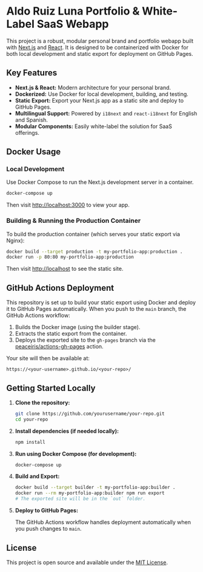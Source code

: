 # Aldo Ruiz Luna Portfolio & White-Label SaaS Webapp

This project is a robust, modular personal brand and portfolio webapp built with [Next.js](https://nextjs.org/) and [React](https://reactjs.org/). It is designed to be containerized with Docker for both local development and static export for deployment on GitHub Pages.

## Key Features

- **Next.js & React:** Modern architecture for your personal brand.
- **Dockerized:** Use Docker for local development, building, and testing.
- **Static Export:** Export your Next.js app as a static site and deploy to GitHub Pages.
- **Multilingual Support:** Powered by `i18next` and `react-i18next` for English and Spanish.
- **Modular Components:** Easily white-label the solution for SaaS offerings.

## Docker Usage

### Local Development

Use Docker Compose to run the Next.js development server in a container.

```bash
docker-compose up
```

Then visit [http://localhost:3000](http://localhost:3000) to view your app.

### Building & Running the Production Container

To build the production container (which serves your static export via Nginx):

```bash
docker build --target production -t my-portfolio-app:production .
docker run -p 80:80 my-portfolio-app:production
```

Then visit [http://localhost](http://localhost) to see the static site.

## GitHub Actions Deployment

This repository is set up to build your static export using Docker and deploy it to GitHub Pages automatically. When you push to the `main` branch, the GitHub Actions workflow:

1. Builds the Docker image (using the builder stage).
2. Extracts the static export from the container.
3. Deploys the exported site to the `gh-pages` branch via the [peaceiris/actions-gh-pages](https://github.com/peaceiris/actions-gh-pages) action.

Your site will then be available at:

```
https://<your-username>.github.io/<your-repo>/
```

## Getting Started Locally

1. **Clone the repository:**

   ```bash
   git clone https://github.com/yourusername/your-repo.git
   cd your-repo
   ```

2. **Install dependencies (if needed locally):**

   ```bash
   npm install
   ```

3. **Run using Docker Compose (for development):**

   ```bash
   docker-compose up
   ```

4. **Build and Export:**

   ```bash
   docker build --target builder -t my-portfolio-app:builder .
   docker run --rm my-portfolio-app:builder npm run export
   # The exported site will be in the `out` folder.
   ```

5. **Deploy to GitHub Pages:**

   The GitHub Actions workflow handles deployment automatically when you push changes to `main`.

## License

This project is open source and available under the [MIT License](LICENSE).